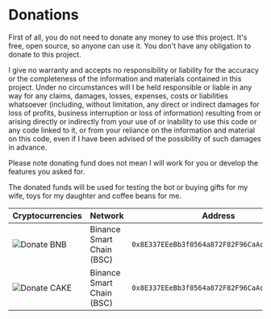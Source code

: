 # Donations

First of all, you do not need to donate any money to use this project. It's free, open source, so anyone can use it. You don't have any obligation to donate
to this project.

I give no warranty and accepts no responsibility or liability for the accuracy or the completeness of the information and materials contained in this project. Under no circumstances will I be held responsible or liable in any way for any claims, damages, losses, expenses, costs or liabilities whatsoever (including, without limitation, any direct or indirect damages for loss of profits, business interruption or loss of information) resulting from or arising directly or indirectly from your use of or inability to use this code or any code linked to it, or from your reliance on the information and material on this code, even if I have been advised of the possibility of such damages in advance.

Please note donating fund does not mean I will work for you or develop the features you asked for.

The donated funds will be used for testing the bot or buying gifts for my wife, toys for my daughter and coffee beans for me.

| Cryptocurrencies                                              | Network                   | Address                                                                                           |
| ------------------------------------------------------------- | ------------------------- | ------------------------------------------------------------------------------------------------- |
| ![Donate BNB](https://img.shields.io/badge/Donate-BNB-blue)   | Binance Smart Chain (BSC) | `0x8E337EEeBb3f0564a872F82F96CaAc36Cd2f0B4F`                                                      |
| ![Donate CAKE](https://img.shields.io/badge/Donate-CAKE-blue) | Binance Smart Chain (BSC) | `0x8E337EEeBb3f0564a872F82F96CaAc36Cd2f0B4F`                                                      |
